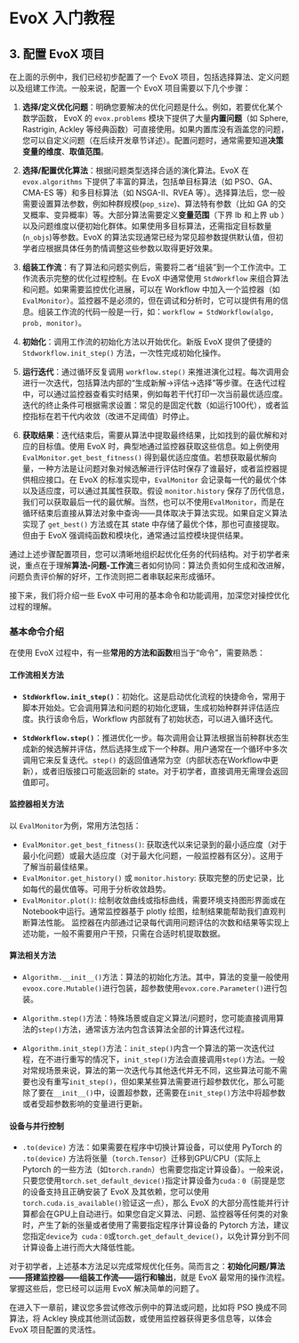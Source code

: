 # EvoX 入门教程

## 3. 配置 EvoX 项目

在上面的示例中，我们已经初步配置了一个 EvoX 项目，包括选择算法、定义问题以及组建工作流。一般来说，配置一个 EvoX 项目需要以下几个步骤：

1. **选择/定义优化问题**：明确您要解决的优化问题是什么。例如，若要优化某个数学函数， EvoX 的 `evox.problems` 模块下提供了大量**内置问题**（如 Sphere, Rastrigin, Ackley 等经典函数）可直接使用。如果内置库没有涵盖您的问题，您可以自定义问题（在后续开发章节详述）。配置问题时，通常需要知道**决策变量的维度**、**取值范围**。

2. **选择/配置优化算法**：根据问题类型选择合适的演化算法。EvoX 在 `evox.algorithms` 下提供了丰富的算法，包括单目标算法（如 PSO、GA、CMA-ES 等）和多目标算法（如 NSGA-II、RVEA 等）。选择算法后，您一般需要设置算法参数，例如种群规模(`pop_size`)、算法特有参数（比如 GA 的交叉概率、变异概率）等。大部分算法需要定义**变量范围**（下界 lb 和上界 ub ）以及问题维度以便初始化群体。如果使用多目标算法，还需指定目标数量(`n_objs`)等参数。EvoX 的算法实现通常已经为常见超参数提供默认值，但初学者应根据具体任务酌情调整这些参数以取得更好效果。

3. **组装工作流**：有了算法和问题实例后，需要将二者“组装”到一个工作流中。工作流表示完整的优化过程控制。在 EvoX 中通常使用 `StdWorkflow` 来组合算法和问题。如果需要监控优化进展，可以在 Workflow 中加入一个监控器（如 `EvalMonitor`）。监控器不是必须的，但在调试和分析时，它可以提供有用的信息。组装工作流的代码一般是一行，如：`workflow = StdWorkflow(algo, prob, monitor)`。

4. **初始化**：调用工作流的初始化方法以开始优化。新版 EvoX 提供了便捷的 `Stdworkflow.init_step()` 方法，一次性完成初始化操作。

5. **运行迭代**：通过循环反复调用 `workflow.step()` 来推进演化过程。每次调用会进行一次迭代，包括算法内部的“生成新解->评估->选择”等步骤。在迭代过程中，可以通过监控器查看实时结果，例如每若干代打印一次当前最优适应度。迭代的终止条件可根据需求设置：常见的是固定代数（如运行100代），或者监控指标在若干代内收敛（改进不足阈值）时停止。

6. **获取结果**：迭代结束后，需要从算法中提取最终结果，比如找到的最优解和对应的目标值。使用 EvoX 时，典型地通过监控器获取这些信息。如上例使用 `EvalMonitor.get_best_fitness()` 得到最优适应度值。若想获取最优解向量，一种方法是让问题对象对候选解进行评估时保存了谁最好，或者监控器提供相应接口。在 EvoX 的标准实现中，`EvalMonitor` 会记录每一代的最优个体以及适应度，可以通过其属性获取。假设 `monitor.history` 保存了历代信息，我们可以获取最后一代的最优解。当然，也可以不使用`EvalMonitor`，而是在循环结束后直接从算法对象中查询——具体取决于算法实现。如果自定义算法实现了 `get_best()` 方法或在其 state 中存储了最优个体，那也可直接提取。但由于 EvoX 强调纯函数和模块化，通常通过监控模块提供结果。

通过上述步骤配置项目，您可以清晰地组织起优化任务的代码结构。对于初学者来说，重点在于理解**算法-问题-工作流**三者如何协同：算法负责如何生成和改进解，问题负责评价解的好坏，工作流则把二者串联起来形成循环。

接下来，我们将介绍一些 EvoX 中可用的基本命令和功能调用，加深您对操控优化过程的理解。

### 基本命令介绍

在使用 EvoX 过程中，有一些**常用的方法和函数**相当于“命令”，需要熟悉：

#### 工作流相关方法

- **`StdWorkflow.init_step()`**：初始化。这是启动优化流程的快捷命令，常用于脚本开始处。它会调用算法和问题的初始化逻辑，生成初始种群并评估适应度。执行该命令后，Workflow 内部就有了初始状态，可以进入循环迭代。

- **`StdWorkflow.step()`**：推进优化一步。每次调用会让算法根据当前种群状态生成新的候选解并评估，然后选择生成下一个种群。用户通常在一个循环中多次调用它来反复迭代。`step()` 的返回值通常为空（内部状态在Workflow中更新），或者旧版接口可能返回新的 state。对于初学者，直接调用无需理会返回值即可。

#### 监控器相关方法

以 `EvalMonitor`为例，常用方法包括：

- `EvalMonitor.get_best_fitness()`: 获取迭代以来记录到的最小适应度（对于最小化问题）或最大适应度（对于最大化问题，一般监控器有区分）。这用于了解当前最佳结果。
- `EvalMonitor.get_history()` 或 `monitor.history`: 获取完整的历史记录，比如每代的最优值等。可用于分析收敛趋势。
- `EvalMonitor.plot()`: 绘制收敛曲线或指标曲线，需要环境支持图形界面或在Notebook中运行。通常监控器基于 plotly 绘图，绘制结果能帮助我们直观判断算法性能。
  监控器在内部通过记录每代调用问题评估的次数和结果等实现上述功能，一般不需要用户干预，只需在合适时机提取数据。

#### 算法相关方法

- `Algorithm.__init__()`方法：算法的初始化方法。其中，算法的变量一般使用`evoox.core.Mutable()`进行包装，超参数使用`evox.core.Parameter()`进行包装。

- `Algorithm.step()`方法：特殊场景或自定义算法/问题时，您可能直接调用算法的`step()`方法，通常该方法内包含该算法全部的计算迭代过程。

- `Algorithm.init_step()`方法：`init_step()`内含一个算法的第一次迭代过程，在不进行重写的情况下，`init_step()`方法会直接调用`step()`方法。一般对常规场景来说，算法的第一次迭代与其他迭代并无不同，这些算法可能不需要也没有重写`init_step()`，但如果某些算法需要进行超参数优化，那么可能除了要在`__init__()`中，设置超参数，还需要在`init_step()`方法中将超参数或者受超参数影响的变量进行更新。

#### 设备与并行控制

-  `.to(device)` 方法：如果需要在程序中切换计算设备，可以使用 PyTorch 的 `.to(device)` 方法将张量（`torch.Tensor`）迁移到GPU/CPU（实际上 Pytorch 的一些方法（如`torch.randn`）也需要您指定计算设备）。一般来说，只要您使用`torch.set_default_device()`指定计算设备为`cuda：0`（前提是您的设备支持且正确安装了 EvoX 及其依赖，您可以使用`torch.cuda.is_available()`验证这一点），那么 EvoX 的大部分高性能并行计算都会在GPU上自动进行。如果您自定义算法、问题、监控器等任何类的对象时，产生了新的张量或者使用了需要指定程序计算设备的 Pytorch 方法，建议您指定`device`为` cuda：0`或`torch.get_default_device()`，以免计算分到不同计算设备上进行而大大降低性能。

对于初学者，上述基本方法足以完成常规优化任务。简而言之：**初始化问题/算法——搭建监控器——组装工作流——运行和输出**，就是 EvoX 最常用的操作流程。掌握这些后，您已经可以运用 EvoX 解决简单的问题了。

在进入下一章前，建议您多尝试修改示例中的算法或问题，比如将 PSO 换成不同算法，将 Ackley 换成其他测试函数，或使用监控器获得更多信息等，以体会 EvoX 项目配置的灵活性。
